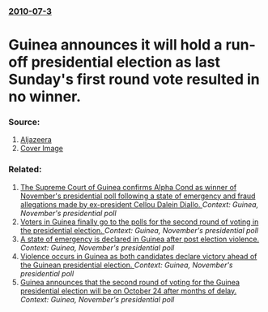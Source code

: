 ### [2010-07-3](/news/2010/07/3/index.md)

# Guinea announces it will hold a run-off presidential election as last Sunday's first round vote resulted in no winner. 




### Source:

1. [Aljazeera](http://english.aljazeera.net/news/africa/2010/07/2010734319107428.html)
1. [Cover Image](http://www.aljazeera.com)

### Related:

1. [The Supreme Court of Guinea confirms Alpha Cond as winner of November's presidential poll following a state of emergency and fraud allegations made by ex-president Cellou Dalein Diallo. ](/news/2010/12/3/the-supreme-court-of-guinea-confirms-alpha-conde-as-winner-of-november-s-presidential-poll-following-a-state-of-emergency-and-fraud-allegati.md) _Context: Guinea, November's presidential poll_
2. [Voters in Guinea finally go to the polls for the second round of voting in the presidential election. ](/news/2010/11/7/voters-in-guinea-finally-go-to-the-polls-for-the-second-round-of-voting-in-the-presidential-election.md) _Context: Guinea, November's presidential poll_
3. [A state of emergency is declared in Guinea after post election violence. ](/news/2010/11/17/a-state-of-emergency-is-declared-in-guinea-after-post-election-violence.md) _Context: Guinea, November's presidential poll_
4. [Violence occurs in Guinea as both candidates declare victory ahead of the Guinean presidential election. ](/news/2010/11/15/violence-occurs-in-guinea-as-both-candidates-declare-victory-ahead-of-the-guinean-presidential-election.md) _Context: Guinea, November's presidential poll_
5. [Guinea announces that the second round of voting for the Guinea presidential election will be on October 24 after months of delay. ](/news/2010/10/5/guinea-announces-that-the-second-round-of-voting-for-the-guinea-presidential-election-will-be-on-october-24-after-months-of-delay.md) _Context: Guinea, November's presidential poll_
